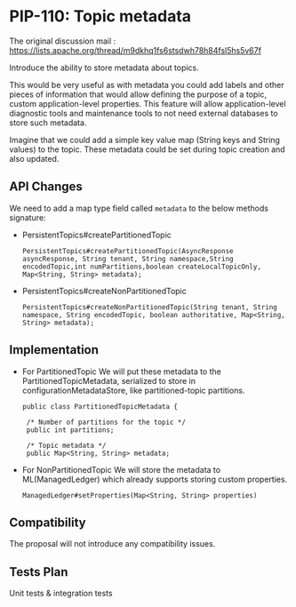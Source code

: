 # PIP-110: Topic metadata

The original discussion mail :
https://lists.apache.org/thread/m9dkhq1fs6stsdwh78h84fsl5hs5v67f

Introduce the ability to store metadata about topics.

This would be very useful as with metadata you could add labels and other
pieces of information that would allow defining the purpose of a topic,
custom application-level properties.
This feature will allow application-level diagnostic tools and maintenance
tools to not need external databases to store such metadata.

Imagine that we could add a simple key value map (String keys and String
values) to the topic.
These metadata could be set during topic creation and also updated.


## API Changes

We need to add a map type field called  `metadata` to the below methods signature:

- PersistentTopics#createPartitionedTopic
  ```
  PersistentTopics#createPartitionedTopic(AsyncResponse asyncResponse, String tenant, String namespace,String encodedTopic,int numPartitions,boolean createLocalTopicOnly, Map<String, String> metadata);
  ```
-  PersistentTopics#createNonPartitionedTopic
   ```
   PersistentTopics#createNonPartitionedTopic(String tenant, String namespace, String encodedTopic, boolean authoritative, Map<String, String> metadata);
   ```

## Implementation

- For PartitionedTopic
   We will put these metadata to the PartitionedTopicMetadata, serialized to store in configurationMetadataStore, like partitioned-topic partitions.
   ```
   public class PartitionedTopicMetadata {

    /* Number of partitions for the topic */
    public int partitions;

    /* Topic metadata */
    public Map<String, String> metadata;
   ```

- For NonPartitionedTopic
   We will store the metadata to ML(ManagedLedger) which already supports storing custom properties.
   ```
   ManagedLedger#setProperties(Map<String, String> properties)
   ```

## Compatibility

The proposal will not introduce any compatibility issues.

## Tests Plan

Unit tests & integration tests
